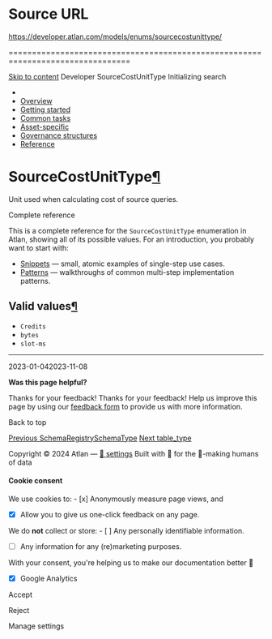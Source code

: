 # Source URL
https://developer.atlan.com/models/enums/sourcecostunittype/

================================================================================

<!--
canonical: https://developer.atlan.com/models/enums/sourcecostunittype/
meta-content-security-policy: object-src 'none'; base-uri 'self'; manifest-src 'self'; media-src 'self';
meta-description: Dear Developers
meta-generator: mkdocs-1.6.1, mkdocs-material-9.6.14
meta-og-description: Dear Developers
meta-og-image: https://developer.atlan.com/assets/images/social/models/enums/sourcecostunittype.png
meta-og-image-height: 630
meta-og-image-type: image/png
meta-og-image-width: 1200
meta-og-title: SourceCostUnitType - Developer
meta-og-type: website
meta-og-url: https://developer.atlan.com/models/enums/sourcecostunittype/
meta-twitter:card: summary_large_image
meta-twitter:description: Dear Developers
meta-twitter:image: https://developer.atlan.com/assets/images/social/models/enums/sourcecostunittype.png
meta-twitter:title: SourceCostUnitType - Developer
meta-viewport: width=device-width,initial-scale=1
title: SourceCostUnitType - Developer
-->

[Skip to content](#sourcecostunittype) Developer SourceCostUnitType Initializing search 

* 
* [Overview](../../..)
* [Getting started](../../../getting-started/)
* [Common tasks](../../../snippets/)
* [Asset\-specific](../../../patterns/)
* [Governance structures](../../../governance/)
* [Reference](../../../reference/)

SourceCostUnitType[¶](#sourcecostunittype "Permanent link")
===========================================================

Unit used when calculating cost of source queries.

Complete reference

This is a complete reference for the `SourceCostUnitType` enumeration in Atlan, showing all of its possible values. For an introduction, you probably want to start with:

* [Snippets](../../../snippets/) — small, atomic examples of single\-step use cases.
* [Patterns](../../../patterns/) — walkthroughs of common multi\-step implementation patterns.

Valid values[¶](#valid-values "Permanent link")
-----------------------------------------------

* `Credits`
* `bytes`
* `slot-ms`

---

2023\-01\-042023\-11\-08

**Was this page helpful?**

Thanks for your feedback! Thanks for your feedback! Help us improve this page by using our [feedback form](https://docs.google.com/forms/d/e/1FAIpQLScfoq7vqEn8S4QvN0ehPp0MRy6WYK5x-okJDqD69lHgoPPWtg/viewform?usp=pp_url&entry.1800719315=/models/enums/sourcecostunittype/) to provide us with more information. 

Back to top

[Previous SchemaRegistrySchemaType](../schemaregistryschematype/) [Next table\_type](../table_type/) 

Copyright © 2024 Atlan — [🍪 settings](#__consent) 
Built with 💙 for the 🤖\-making humans of data 

#### Cookie consent

We use cookies to: - [x] Anonymously measure page views, and
- [x] Allow you to give us one\-click feedback on any page.

 We do **not** collect or store: - [ ] Any personally identifiable information.
- [ ] Any information for any (re)marketing purposes.

 With your consent, you're helping us to make our documentation better 💙

- [x] Google Analytics

Accept

Reject

Manage settings

